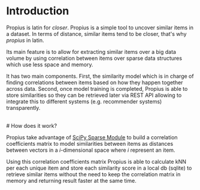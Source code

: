 # Introduction

Propius is latin for *closer*. Propius is a simple tool to uncover similar items in a dataset. In terms of distance, similar items tend to be closer, that's why _propius_ in latin.

Its main feature is to allow for extracting similar items over a big data volume by using correlation between items over sparse data structures which use less space and memory.

It has two main components. First, the similarity model which is in charge of finding correlations between items based on how they happen together across data. Second, once model training is completed, Propius is able to store similarities so they can be retrieved later via REST API allowing to integrate this to different systems (e.g. recommender systems) transparently.

<br />
# How does it work?

Propius take advantage of [SciPy Sparse Module](https://docs.scipy.org/doc/scipy/reference/sparse.html) to build a correlation coefficients matrix to model similarities between items as distances between vectors in a _i_-dimensional space where _i_ represent an item.

Using this correlation coefficients matrix Propius is able to calculate kNN per each unique item and store each similarity score in a local db (sqlite) to retrieve similar items without the need to keep the correlation matrix in memory and returning result faster at the same time.



